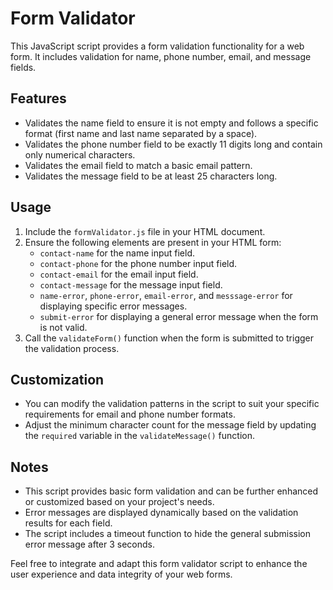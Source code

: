 # Form Validator

This JavaScript script provides a form validation functionality for a web form. It includes validation for name, phone number, email, and message fields.

## Features

- Validates the name field to ensure it is not empty and follows a specific format (first name and last name separated by a space).
- Validates the phone number field to be exactly 11 digits long and contain only numerical characters.
- Validates the email field to match a basic email pattern.
- Validates the message field to be at least 25 characters long.

## Usage

1. Include the `formValidator.js` file in your HTML document.
2. Ensure the following elements are present in your HTML form:
   - `contact-name` for the name input field.
   - `contact-phone` for the phone number input field.
   - `contact-email` for the email input field.
   - `contact-message` for the message input field.
   - `name-error`, `phone-error`, `email-error`, and `messsage-error` for displaying specific error messages.
   - `submit-error` for displaying a general error message when the form is not valid.
3. Call the `validateForm()` function when the form is submitted to trigger the validation process.

## Customization

- You can modify the validation patterns in the script to suit your specific requirements for email and phone number formats.
- Adjust the minimum character count for the message field by updating the `required` variable in the `validateMessage()` function.

## Notes

- This script provides basic form validation and can be further enhanced or customized based on your project's needs.
- Error messages are displayed dynamically based on the validation results for each field.
- The script includes a timeout function to hide the general submission error message after 3 seconds.

Feel free to integrate and adapt this form validator script to enhance the user experience and data integrity of your web forms.